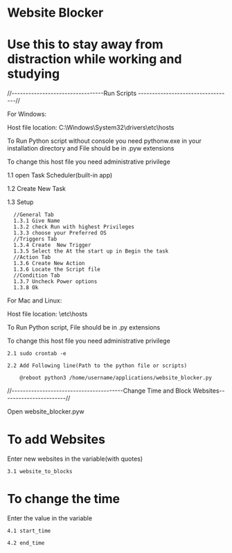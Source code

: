 # Website Blocker
# Use this to stay away from distraction while working and studying

//---------------------------------Run Scripts ----------------------------------//

For Windows:

Host file location: C:\Windows\System32\drivers\etc\hosts

To Run Python script without console you need pythonw.exe in your installation directory and File should be in .pyw extensions

To change this host file you need administrative privilege

  1.1 open Task Scheduler(built-in app)
  
  1.2 Create New Task
  
  1.3 Setup
  
      //General Tab
      1.3.1 Give Name
      1.3.2 check Run with highest Privileges
      1.3.3 choose your Preferred OS
      //Triggers Tab
      1.3.4 Create  New Trigger
      1.3.5 Select the At the start up in Begin the task
      //Action Tab
      1.3.6 Create New Action
      1.3.6 Locate the Script file
      //Condition Tab
      1.3.7 Uncheck Power options
      1.3.8 Ok


For Mac and Linux:

Host file location: \etc\hosts

To Run Python script, File should be in .py extensions

To change this host file you need administrative privilege

    2.1 sudo crontab -e
    
    2.2 Add Following line(Path to the python file or scripts)
    
        @reboot python3 /home/username/applications/website_blocker.py

  //----------------------------------------Change Time and Block Websites-----------------------//

Open website_blocker.pyw

# To add Websites

Enter new websites in the variable(with quotes)

    3.1 website_to_blocks

# To change the time

Enter the value in the variable

    4.1 start_time

    4.2 end_time

